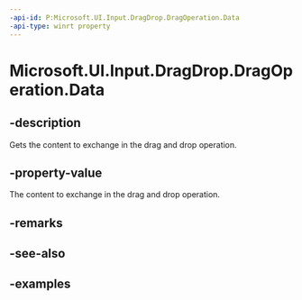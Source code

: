 ```yaml
---
-api-id: P:Microsoft.UI.Input.DragDrop.DragOperation.Data
-api-type: winrt property
---
```


# Microsoft.UI.Input.DragDrop.DragOperation.Data

<!--
public Windows.ApplicationModel.DataTransfer.DataPackage Data { get; }
-->

## -description

Gets the content to exchange in the drag and drop operation.

## -property-value

The content to exchange in the drag and drop operation.

## -remarks

## -see-also

## -examples

